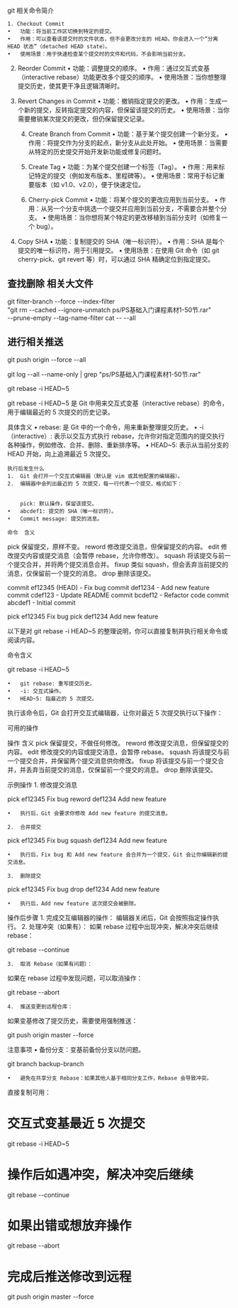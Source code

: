 git 相关命令简介

    1. Checkout Commit
    •	功能：将当前工作区切换到特定的提交。
    •	作用：可以查看该提交时的文件状态，但不会更改分支的 HEAD。你会进入一个“分离 HEAD 状态”（detached HEAD state）。
    •	使用场景：用于快速检查某个提交时的文件和代码，不会影响当前分支。

2. Reorder Commit
	•	功能：调整提交的顺序。
	•	作用：通过交互式变基（interactive rebase）功能更改多个提交的顺序。
	•	使用场景：当你想整理提交历史，使其更干净且逻辑清晰时。

3. Revert Changes in Commit
	•	功能：撤销指定提交的更改。
	•	作用：生成一个新的提交，反转指定提交的内容，但保留该提交的历史。
	•	使用场景：当你需要撤销某次提交的更改，但仍保留提交记录。


    4. Create Branch from Commit
        •	功能：基于某个提交创建一个新分支。
        •	作用：将提交作为分支的起点，新分支从此处开始。
        •	使用场景：当需要从特定的历史提交开始开发新功能或修复问题时。


    5. Create Tag
        •	功能：为某个提交创建一个标签（Tag）。
        •	作用：用来标记特定的提交（例如发布版本、里程碑等）。
        •	使用场景：常用于标记重要版本（如 v1.0、v2.0），便于快速定位。
    
    6. Cherry-pick Commit
        •	功能：将某个提交的更改应用到当前分支。
        •	作用：从另一个分支中挑选一个提交并应用到当前分支，不需要合并整个分支。
        •	使用场景：当你想将某个特定的更改移植到当前分支时（如修复一个 bug）。


7. Copy SHA
	•	功能：复制提交的 SHA（唯一标识符）。
	•	作用：SHA 是每个提交的唯一标识符，用于引用提交。
	•	使用场景：在使用 Git 命令（如 git cherry-pick、git revert 等）时，可以通过 SHA 精确定位到指定提交。

## 查找删除 相关大文件

git filter-branch --force --index-filter \
"git rm --cached --ignore-unmatch ps/PS基础入门课程素材1-50节.rar" \
--prune-empty --tag-name-filter cat -- --all



## 进行相关推送

git push origin --force --all





git log --all --name-only | grep "ps/PS基础入门课程素材1-50节.rar"

git rebase -i HEAD~5


git rebase -i HEAD~5 是 Git 中用来交互式变基（interactive rebase）的命令，用于编辑最近的 5 次提交的历史记录。

具体含义
	•	rebase: 是 Git 中的一个命令，用来重新整理提交历史。
	•	-i（interactive）: 表示以交互方式执行 rebase，允许你对指定范围内的提交执行各种操作，例如修改、合并、删除、重新排序等。
	•	HEAD~5: 表示从当前分支的 HEAD 开始，向上追溯最近 5 次提交。

    执行后发生什么
	1.	Git 会打开一个交互式编辑器（默认是 vim 或其他配置的编辑器）。
	2.	编辑器中会列出最近的 5 次提交，每一行代表一个提交，格式如下：


    	pick: 默认操作，保留该提交。
	•	abcdef1: 提交的 SHA（唯一标识符）。
	•	Commit message: 提交的消息。

    命令	含义
pick	保留提交，原样不变。
reword	修改提交消息，但保留提交的内容。
edit	修改提交内容或提交消息（会暂停 rebase，允许你修改）。
squash	将该提交与前一个提交合并，并将两个提交消息合并。
fixup	类似 squash，但会丢弃当前提交的消息，仅保留前一个提交的消息。
drop	删除该提交。



commit ef12345 (HEAD) - Fix bug
commit def1234 - Add new feature
commit cdef123 - Update README
commit bcdef12 - Refactor code
commit abcdef1 - Initial commit


pick ef12345 Fix bug
pick def1234 Add new feature



以下是对 git rebase -i HEAD~5 的整理说明，你可以直接复制并执行相关命令或阅读内容。

命令含义

git rebase -i HEAD~5

	•	git rebase: 重写提交历史。
	•	-i: 交互式操作。
	•	HEAD~5: 指最近的 5 次提交。

执行该命令后，Git 会打开交互式编辑器，让你对最近 5 次提交执行以下操作：

可用的操作

操作	含义
pick	保留提交，不做任何修改。
reword	修改提交消息，但保留提交的内容。
edit	修改提交的内容或提交消息，会暂停 rebase。
squash	将该提交与前一个提交合并，并保留两个提交消息供你修改。
fixup	将该提交与前一个提交合并，并丢弃当前提交的消息，仅保留前一个提交的消息。
drop	删除该提交。

示例操作
	1.	修改提交消息

pick ef12345 Fix bug
reword def1234 Add new feature

	•	执行后，Git 会要求你修改 Add new feature 的提交消息。

	2.	合并提交

pick ef12345 Fix bug
squash def1234 Add new feature

	•	执行后，Fix bug 和 Add new feature 会合并为一个提交，Git 会让你编辑新的提交消息。

	3.	删除提交

pick ef12345 Fix bug
drop def1234 Add new feature

	•	执行后，Add new feature 这次提交会被删除。

操作后步骤
	1.	完成交互编辑器的操作：
编辑器关闭后，Git 会按照指定操作执行。
	2.	处理冲突（如果有）：
如果 rebase 过程中出现冲突，解决冲突后继续 rebase：

git rebase --continue


	3.	取消 Rebase（如果有问题）：
如果在 rebase 过程中发现问题，可以取消操作：

git rebase --abort


	4.	推送变更到远程仓库：
如果变基修改了提交历史，需要使用强制推送：

git push origin master --force

注意事项
	•	备份分支：变基前备份分支以防问题。

git branch backup-branch


	•	避免在共享分支 Rebase：如果其他人基于相同分支工作，Rebase 会导致冲突。

直接复制可用：

# 交互式变基最近 5 次提交
git rebase -i HEAD~5

# 操作后如遇冲突，解决冲突后继续
git rebase --continue

# 如果出错或想放弃操作
git rebase --abort

# 完成后推送修改到远程
git push origin master --force